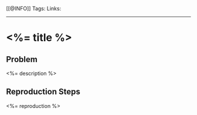 [[@INFO]]
Tags:
Links:

---

# <%= title %>

## Problem
<%= description %>

## Reproduction Steps
<%= reproduction %>
